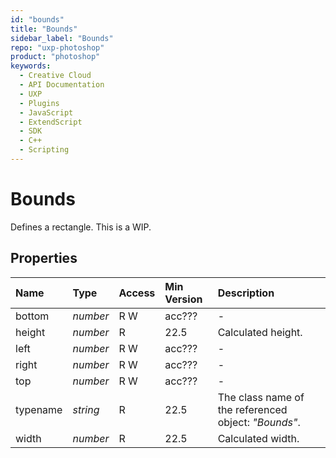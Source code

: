 ```yaml
---
id: "bounds"
title: "Bounds"
sidebar_label: "Bounds"
repo: "uxp-photoshop"
product: "photoshop"
keywords:
  - Creative Cloud
  - API Documentation
  - UXP
  - Plugins
  - JavaScript
  - ExtendScript
  - SDK
  - C++
  - Scripting
---
```


# Bounds

Defines a rectangle. This is a WIP.

## Properties

| Name | Type | Access | Min Version | Description |
| :------ | :------ | :------ | :------ | :------ |
| bottom | *number* | R W | acc??? | - |
| height | *number* | R | 22.5 | Calculated height. |
| left | *number* | R W | acc??? | - |
| right | *number* | R W | acc??? | - |
| top | *number* | R W | acc??? | - |
| typename | *string* | R | 22.5 | The class name of the referenced object: *&quot;Bounds&quot;*. |
| width | *number* | R | 22.5 | Calculated width. |

